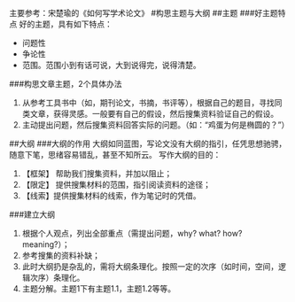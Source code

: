 主要参考：宋楚瑜的《如何写学术论文》
#构思主题与大纲
##主题
###好主题特点
好的主题，具有如下特点：

- 问题性
- 争论性
- 范围。范围小到有话可说，大到说得完，说得清楚。

###构思文章主题，2个具体办法


1. 从参考工具书中（如，期刊论文，书摘，书评等），根据自己的题目，寻找同类文章，获得灵感。一般要有自己的假设，然后搜集资料验证自己的假设。
2. 主动提出问题，然后搜集资料回答实际的问题。（如：“鸡蛋为何是椭圆的？”）


##大纲
###大纲的作用
大纲如同蓝图，写论文没有大纲的指引，任凭思想驰骋，随意下笔，思绪容易错乱，甚至不知所云。
写作大纲的目的：

1. 【框架】 帮助我们搜集资料，并加以阻止；
2. 【限定】 提供搜集材料的范围，指引阅读资料的途径；
3. 【线索】提供搜集材料的线索，作为笔记时的凭借。

###建立大纲
1. 根据个人观点，列出全部重点（需提出问题，why? what? how? meaning?）；
2. 参考搜集的资料补缺；
3. 此时大纲扔是杂乱的，需将大纲条理化。按照一定的次序（如时间，空间，逻辑次序）条理化。
4. 主题分解。主题1下有主题1.1，主题1.2等等。